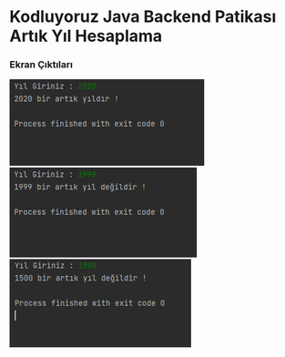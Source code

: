 # Kodluyoruz Java Backend Patikası Artık Yıl Hesaplama 

### Ekran Çıktıları
![](../../../img/artik1.png)
![](../../../img/artik2.png)
![](../../../img/artik3.png)